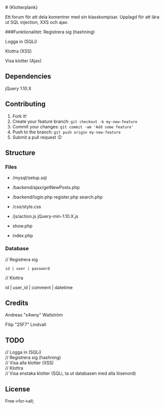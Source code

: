 <snippet>
<content>
# {Klotterplank}

Ett forum för att dela komentrer med sin klasskompisar. Upplagd för att lära ut SQL injection, XXS och ajax.

###Funktionalitet:
Registrera sig (hashning) 

Logga in (SQLi) 

Klottra (XSS) 

Visa klotter (Ajax) 

 
## Dependencies
 
jQuery 1.10.X
 
## Contributing
 
1. Fork it!
2. Create your feature branch: `git checkout -b my-new-feature`
3. Commit your changes: `git commit -am 'Add some feature'`
4. Push to the branch: `git push origin my-new-feature`
5. Submit a pull request :D
 
## Structure

### Files
- /mysql/setup.sql
- /backend/ajax/getNewPosts.php
- /backend/login.php
		   register.php
		   search.php
- /css/style.css
- /js/action.js
	  jQuery-min-1.10.X.js

- show.php
- index.php
 
### Database

// Registrera sig

    id | user | password

// Klottra

id | user_id | comment | datetime

## Credits
 
Andreas "s4wny" Wallström 

Filip "25F7" Lindvall
 
## TODO

// Logga in (SQLi)  
// Registrera sig (hashning)  
// Visa alla klotter (XSS)  
// Klottra  
// Visa enstaka klotter (SQLi, ta ut databasen med alla lösenord)  

## License
 Free->for->all;

</content>
</snippet>